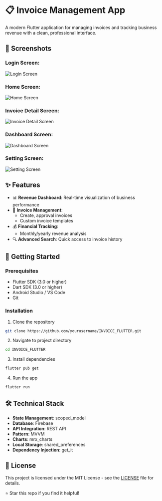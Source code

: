 # 📋 Invoice Management App

A modern Flutter application for managing invoices and tracking business revenue with a clean, professional interface.

## 📱 Screenshots

### Login Screen:
![Login Screen](https://raw.githubusercontent.com/nguyenhuubao20/INVOICE_FLUTTER/refs/heads/main/assets/images/login_screen.png)

### Home Screen:
![Home Screen](https://raw.githubusercontent.com/nguyenhuubao20/INVOICE_FLUTTER/refs/heads/main/assets/images/home_screen.png)

### Invoice Detail Screen:
![Invoice Detail Screen](https://raw.githubusercontent.com/nguyenhuubao20/INVOICE_FLUTTER/refs/heads/main/assets/images/invoice_detail_screen.png)

### Dashboard Screen:
![Dashboard Screen](https://raw.githubusercontent.com/nguyenhuubao20/INVOICE_FLUTTER/refs/heads/main/assets/images/dashboard_screen.png)

### Setting Screen:
![Setting Screen](https://raw.githubusercontent.com/nguyenhuubao20/INVOICE_FLUTTER/refs/heads/main/assets/images/setting_screen.png)

## ✨ Features

- 📊 **Revenue Dashboard**: Real-time visualization of business performance
- 📝 **Invoice Management**: 
  - Create, approval invoices
  - Custom invoice templates
- 💰 **Financial Tracking**:
  - Monthly/yearly revenue analysis
- 🔍 **Advanced Search**: Quick access to invoice history

## 🚀 Getting Started

### Prerequisites

- Flutter SDK (3.0 or higher)
- Dart SDK (3.0 or higher)
- Android Studio / VS Code
- Git

### Installation

1. Clone the repository
```bash
git clone https://github.com/yourusername/INVOICE_FLUTTER.git
```

2. Navigate to project directory
```bash
cd INVOICE_FLUTTER
```

3. Install dependencies
```bash
flutter pub get
```

4. Run the app
```bash
flutter run
```

## 🛠️ Technical Stack

- **State Management**: scoped_model
- **Database**: Firebase
- **API Integration**: REST API
- **Pattern**: MVVM
- **Charts**: mrx_charts
- **Local Storage**: shared_preferences
- **Dependency Injection**: get_it

## 📄 License

This project is licensed under the MIT License - see the [LICENSE](LICENSE) file for details.

⭐️ Star this repo if you find it helpful!
